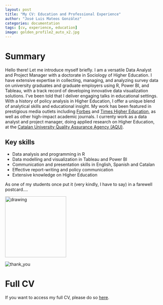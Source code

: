 ```yaml
---
layout: post
title: "My CV: Education and Professional Experience"
author: "José Luis Mateos González"
categories: documentation
tags: [cv, experience, education]
image: golden_profile2_auto_x2.jpg
---
```


# Summary
Hello there! Let me introduce myself briefly. I am a versatile Data Analyst and Project Manager with a doctorate in Sociology of Higher Education. I have extensive expertise in collecting, managing, and analyzing survey data on university graduates and graduate employers using R, Power BI, and Tableau, with a track record of developing innovative data visualization solutions. I've been told that I deliver engaging talks in educational settings. With a history of policy analysis in Higher Education, I offer a unique blend of analytical skills and educational insight. My work has been featured in prestigious media outlets including [Forbes](https://www.forbes.com/sites/adigaskell/2021/07/09/overcoming-the-class-ceiling-at-work/) and [Times Higher Education](https://www.timeshighereducation.com/news/poor-students-less-likely-pick-golden-triangle-masters), as well as other high-impact academic journals.
I currenty work as a data analyst and project manager, doing applied research on Higher Education, at the [Catalan University Quality Assurance Agency (AQU)](https://www.aqu.cat/en/).

## Key skills
* Data analysis and programming in R
* Data modelling and visualization in Tableau and Power BI
* Communication and presentation skills in English, Spanish and Catalan
* Effective report-writing and policy communication
* Extensive knowledge on Higher Education

As one of my students once put it (very kindly, I have to say) in a farewell postcard....

<img src="[drawing.jpg](https://user-images.githubusercontent.com/93489490/193800956-a673a0e0-1ddc-42bc-841c-9769d57506a8.png)" alt="drawing" width="200"/>

![thank_you](https://user-images.githubusercontent.com/93489490/193800956-a673a0e0-1ddc-42bc-841c-9769d57506a8.png)

# Full CV
If you want to access my full CV, please do so [here](https://github.com/joseluismateos/joseluismateos.github.io/blob/gh-pages/Curriculum%20Vitae%20-%20Jos%C3%A9%20Luis%20Mateos%20Gonz%C3%A1lez_102022.pdf).
